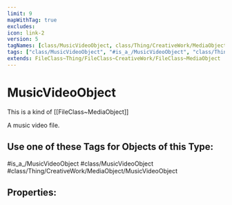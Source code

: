 ```yaml
---
limit: 9
mapWithTag: true
excludes:
icon: link-2
version: 5
tagNames: [class/MusicVideoObject, class/Thing/CreativeWork/MediaObject/MusicVideoObject, is_a_/MusicVideoObject, schema-org/MusicVideoObject]
tags: ["class/MusicVideoObject", "#is_a_/MusicVideoObject", "class/Thing/CreativeWork/MediaObject/MusicVideoObject"]
extends: FileClass~Thing/FileClass~CreativeWork/FileClass~MediaObject
---
```


# MusicVideoObject
This is a kind of [[FileClass~MediaObject]]

A music video file.


## Use one of these Tags for Objects of this Type:

#is_a_/MusicVideoObject
#class/MusicVideoObject
#class/Thing/CreativeWork/MediaObject/MusicVideoObject

## Properties:


